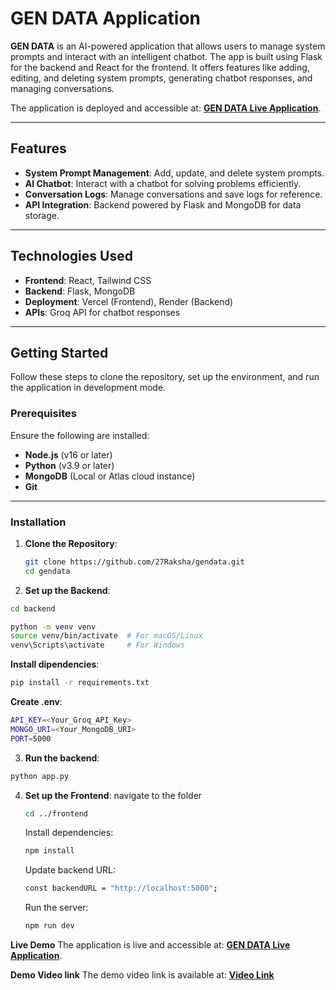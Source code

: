 # GEN DATA Application

**GEN DATA** is an AI-powered application that allows users to manage system prompts and interact with an intelligent chatbot. The app is built using Flask for the backend and React for the frontend. It offers features like adding, editing, and deleting system prompts, generating chatbot responses, and managing conversations.

The application is deployed and accessible at: **[GEN DATA Live Application](https://gendata-rouge.vercel.app/)**.

---

## Features

- **System Prompt Management**: Add, update, and delete system prompts.
- **AI Chatbot**: Interact with a chatbot for solving problems efficiently.
- **Conversation Logs**: Manage conversations and save logs for reference.
- **API Integration**: Backend powered by Flask and MongoDB for data storage.

---

## Technologies Used

- **Frontend**: React, Tailwind CSS
- **Backend**: Flask, MongoDB
- **Deployment**: Vercel (Frontend), Render (Backend)
- **APIs**: Groq API for chatbot responses

---

## Getting Started

Follow these steps to clone the repository, set up the environment, and run the application in development mode.

### Prerequisites

Ensure the following are installed:
- **Node.js** (v16 or later)
- **Python** (v3.9 or later)
- **MongoDB** (Local or Atlas cloud instance)
- **Git**

---

### Installation

1. **Clone the Repository**:
   ```bash
   git clone https://github.com/27Raksha/gendata.git
   cd gendata
   ```
2. **Set up the Backend**:
  ```bash
  cd backend
  ```
``` bash
python -m venv venv
source venv/bin/activate  # For macOS/Linux
venv\Scripts\activate     # For Windows
```
**Install dipendencies**:
```bash
pip install -r requirements.txt
```
**Create .env**:
```bash
API_KEY=<Your_Groq_API_Key>
MONGO_URI=<Your_MongoDB_URI>
PORT=5000
```
3. **Run the backend**:
```bash
python app.py
```
4. **Set up the Frontend**:
   navigate to the folder
   ```bash
   cd ../frontend
   ```
   Install dependencies:
   ```bash
   npm install
   ```
   Update backend URL:
   ```bash
   const backendURL = "http://localhost:5000";
   ```
   Run the server:
   ```bash
   npm run dev
   ```
**Live Demo**
The application is live and accessible at: **[GEN DATA Live Application](https://gendata-rouge.vercel.app/)**.

**Demo Video link**
The demo video link is available at: **[Video Link](https://drive.google.com/file/d/10odEKyOCUyq8RmLnnfHd63GDk7wchWqq/view?usp=sharing)**

